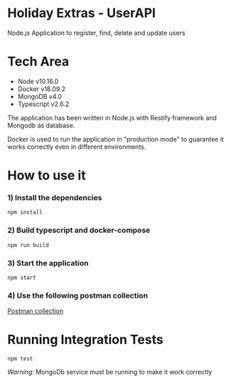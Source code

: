 # Holiday Extras - UserAPI
Node.js Application to register, find, delete and update users 


# Tech Area

- Node v10.16.0
- Docker v18.09.2
- MongoDB v4.0
- Typescript v2.6.2

The application has been written in Node.js with Restify framework and Mongodb as database.

Docker is used to run the application in "production mode" to guarantee it works correctly even in different environments.

# How to use it

### 1) Install the dependencies

`npm install `

### 2) Build typescript and docker-compose

` npm run build `

### 3) Start the application

` npm start `

### 4) Use the following postman collection

[Postman collection](https://drive.google.com/open?id=1u0lVxX0jt-llWpftV_Tg6-XA3p_uNeA3)


# Running Integration Tests

` npm test `

*Warning*: MongoDb service must be running to make it work correctly
